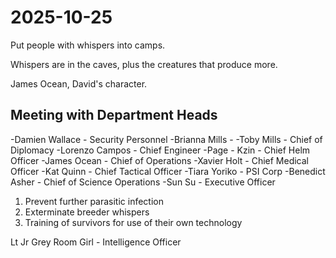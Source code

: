 # 2025-10-25

Put people with whispers into camps.

Whispers are in the caves, plus the creatures that produce more.

James Ocean, David's character.

## Meeting with Department Heads

-Damien Wallace - Security Personnel
-Brianna Mills - 
-Toby Mills - Chief of Diplomacy
-Lorenzo Campos - Chief Engineer
-Page - Kzin - Chief Helm Officer
-James Ocean - Chief of Operations
-Xavier Holt - Chief Medical Officer
-Kat Quinn - Chief Tactical Officer
-Tiara Yoriko - PSI Corp
-Benedict Asher - Chief of Science Operations
-Sun Su - Executive Officer

1. Prevent further parasitic infection
2. Exterminate breeder whispers
3. Training of survivors for use of their own technology

Lt Jr Grey Room Girl - Intelligence Officer

